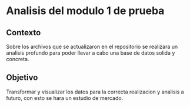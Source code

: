 # **Analisis del modulo 1 de prueba**

## **Contexto**
Sobre los archivos que se actualizaron en el repositorio se realizara un analisis profundo para poder llevar a cabo una base de datos solida y concreta.

## **Objetivo**
Transformar y visualizar los datos para la correcta realizacion y analisis a futuro, con esto se hara un estudio de mercado.
